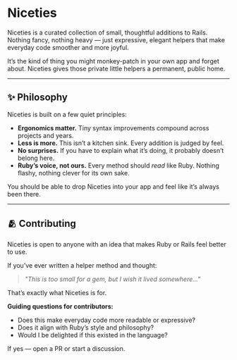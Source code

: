 # Niceties

Niceties is a curated collection of small, thoughtful additions to Rails.
Nothing fancy, nothing heavy — just expressive, elegant helpers that make
everyday code smoother and more joyful.

It’s the kind of thing you might monkey-patch in your own app and forget about. Niceties gives those private little helpers a permanent, public home.

---

## ✨ Philosophy

Niceties is built on a few quiet principles:

- **Ergonomics matter.** Tiny syntax improvements compound across projects and years.
- **Less is more.** This isn’t a kitchen sink. Every addition is judged by feel.
- **No surprises.** If you have to explain what it’s doing, it probably doesn’t belong here.
- **Ruby’s voice, not ours.** Every method should *read* like Ruby. Nothing flashy, nothing clever for its own sake.

You should be able to drop Niceties into your app and feel like it’s always been there.

---

## 🫂 Contributing

Niceties is open to anyone with an idea that makes Ruby or Rails feel better to use.

If you’ve ever written a helper method and thought:

> _"This is too small for a gem, but I wish it lived somewhere..."_

That’s exactly what Niceties is for.

**Guiding questions for contributors:**

- Does this make everyday code more readable or expressive?
- Does it align with Ruby’s style and philosophy?
- Would I be delighted if this existed in the language?

If yes — open a PR or start a discussion.
